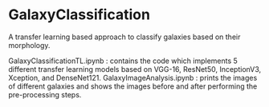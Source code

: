 # GalaxyClassification
A transfer learning based approach to classify galaxies based on their morphology.

GalaxyClassificationTL.ipynb : contains the code which implements 5 different transfer learning models based on VGG-16, ResNet50, InceptionV3, Xception, and DenseNet121.
GalaxyImageAnalysis.ipynb : prints the images of different galaxies and shows the images before and after performing the pre-processing steps.
